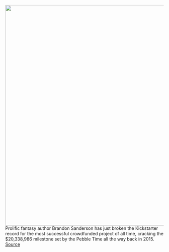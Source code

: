 <img src='https://cdn.vox-cdn.com/thumbor/4fOYQC45iePPiPkUY4Ex-iJnJnk=/0x0:680x383/1200x800/filters:focal(286x138:394x246)/cdn.vox-cdn.com/uploads/chorus_image/image/70577716/a3e890c642960d634867aa7c88b10ddf_original.0.jpeg' width='700px' /><br/>
Prolific fantasy author Brandon Sanderson has just broken the Kickstarter record for the most successful crowdfunded project of all time, cracking the $20,338,986 milestone set by the Pebble Time all the way back in 2015.
<a href='https://www.theverge.com/2022/3/4/22960365/brandon-sanderson-fantasy-novels-kickstarter-cosmere'> Source <a/>